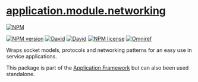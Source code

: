 # [application.module.networking](https://github.com/luscus/application.module.networking)

[![NPM](https://nodei.co/npm/application.module.networking.png?downloads=true&downloadRank=true&stars=true)](https://nodei.co/npm/application.module.networking/)

[![NPM version](https://img.shields.io/npm/v/application.module.networking.svg?style=flat)](https://www.npmjs.com/package/application.module.networking "View this project on NPM")
[![David](https://img.shields.io/david/luscus/application.module.networking.svg?style=flat)](https://david-dm.org/luscus/application.module.networking)
[![David](https://img.shields.io/david/dev/luscus/application.module.networking.svg?style=flat)](https://david-dm.org/luscus/application.module.networking#info=devDependencies)
[![NPM license](https://img.shields.io/npm/l/application.module.networking.svg?style=flat)](https://www.npmjs.com/package/application.module.networking "View this project on NPM")
[![Omniref](https://img.shields.io/badge/Omniref-docs-orange.svg?style=flat)](https://www.omniref.com/js/npm/application.module.networking)

Wraps socket models, protocols and networking patterns for an easy use in service applications.

This package is part of the [Application Framework](https://github.com/luscus/application.skeleton) but can also been used standalone.
